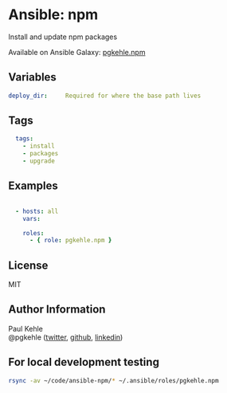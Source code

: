 # Ansible: npm

Install and update npm packages

Available on Ansible Galaxy: [pgkehle.npm](https://galaxy.ansible.com/pgkehle/npm)

## Variables
```yaml
deploy_dir:     Required for where the base path lives
```

## Tags

```YAML
  tags:
    - install
    - packages
    - upgrade
```

## Examples

```YAML

  - hosts: all  
    vars:

    roles:
      - { role: pgkehle.npm }
```

## License

MIT

## Author Information

Paul Kehle  
@pgkehle ([twitter](https://twitter.com/pgkehle), [github](https://github.com/pgkehle), [linkedin](https://www.linkedin.com/in/pgkehle))

## For local development testing

```bash
rsync -av ~/code/ansible-npm/* ~/.ansible/roles/pgkehle.npm
```

